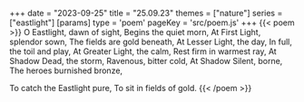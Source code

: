 +++
date = "2023-09-25"
title = "25.09.23"
themes = ["nature"]
series = ["eastlight"]
[params]
  type = 'poem'
  pageKey = 'src/poem.js'
+++
{{< poem >}}
O Eastlight, dawn of sight,
Begins the quiet morn,
At First Light, splendor sown,
The fields are gold beneath,
At Lesser Light, the day,
In full, the toil and play,
At Greater Light, the calm,
Rest firm in warmest ray,
At Shadow Dead, the storm,
Ravenous, bitter cold,
At Shadow Silent, borne,
The heroes burnished bronze,

To catch the Eastlight pure,
To sit in fields of gold.
{{< /poem >}}